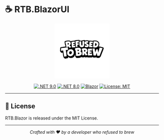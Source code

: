 # ☕ RTB.BlazorUI

<div align="center">
  <img src="src/RTB.BlazorUI/wwwroot/rtb_logo.svg" alt="RTB Logo" width="180">
</div>

<div align="center">
  
[![.NET 9.0](https://img.shields.io/badge/.NET-9.0-512BD4)](https://dotnet.microsoft.com/download)
[![.NET 8.0](https://img.shields.io/badge/.NET-8.0-512BD4)](https://dotnet.microsoft.com/download)
[![Blazor](https://img.shields.io/badge/Blazor-Web-5C2D91)](https://dotnet.microsoft.com/apps/aspnet/web-apps/blazor)
[![License: MIT](https://img.shields.io/badge/License-MIT-yellow.svg)](https://opensource.org/licenses/MIT)
  
</div>

<hr>

## 📄 License

RTB.Blazor is released under the MIT License.

<hr>

<p align="center">
  <i>Crafted with ❤ by a developer who refused to brew</i>
</p>